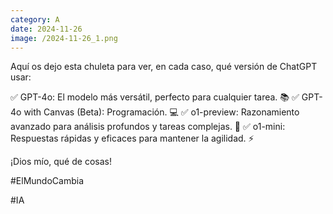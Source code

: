 ```yaml
--- 
category: A 
date: 2024-11-26 
image: /2024-11-26_1.png 
--- 
```


Aquí os dejo esta chuleta para ver, en cada caso, qué versión de ChatGPT usar:

✅ GPT-4o: El modelo más versátil, perfecto para cualquier tarea. 📚
✅ GPT-4o with Canvas (Beta): Programación. 💻
✅ o1-preview: Razonamiento avanzado para análisis profundos y tareas complejas. 🧠
✅ o1-mini: Respuestas rápidas y eficaces para mantener la agilidad. ⚡

¡Dios mío, qué de cosas!

#ElMundoCambia

#IA